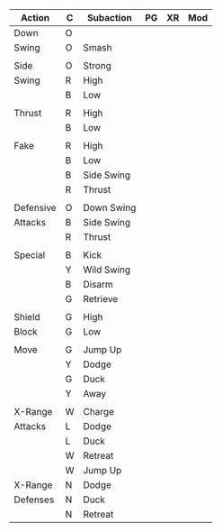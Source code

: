 |Action     |C|Subaction  |PG|XR|Mod|
|-----------|-|-----------|--|--|---|
|Down       |O|           |  |  |   |
|Swing      |O|Smash      |  |  |   |
|||||||
|Side       |O|Strong     |  |  |   |
|Swing      |R|High       |  |  |   |
|           |B|Low        |  |  |   |
|||||||
|Thrust     |R|High       |  |  |   |
|           |B|Low        |  |  |   |
|||||||
|Fake       |R|High       |  |  |   |
|           |B|Low        |  |  |   |
|           |B|Side Swing |  |  |   |
|           |R|Thrust     |  |  |   |
|||||||
|Defensive  |O|Down Swing |  |  |   |
|Attacks    |B|Side Swing |  |  |   |
|           |R|Thrust     |  |  |   |
|||||||
|Special    |B|Kick       |  |  |   |
|           |Y|Wild Swing |  |  |   |
|           |B|Disarm     |  |  |   |
|           |G|Retrieve   |  |  |   |
|||||||
|Shield     |G|High       |  |  |   |
|Block      |G|Low        |  |  |   |
|||||||
|Move       |G|Jump Up    |  |  |   |
|           |Y|Dodge      |  |  |   |
|           |G|Duck       |  |  |   |
|           |Y|Away       |  |  |   |
|||||||
|X-Range    |W|Charge     |  |  |   |
|Attacks    |L|Dodge      |  |  |   |
|           |L|Duck       |  |  |   |
|           |W|Retreat    |  |  |   |
|           |W|Jump Up    |  |  |   |
|X-Range    |N|Dodge      |  |  |   |
|Defenses   |N|Duck       |  |  |   |
|           |N|Retreat    |  |  |   |
